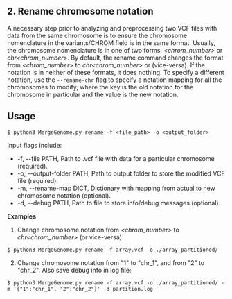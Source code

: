 ## 2. Rename chromosome notation

A necessary step prior to analyzing and preprocessing two VCF files with data from the same chromosome is to ensure the chromosome nomenclature in the variants/CHROM field is in the same format. Usually, the chromosome nomenclature is in one of two forms: *<chrom_number>* or *chr<chrom_number>*. By default, the rename command changes the format from *<chrom_number>* to *chr<chrom_number>* or (vice-versa). If the notation is in neither of these formats, it does nothing. To specify a different notation, use the `--rename-chr` flag to specify a notation mapping for all the chromosomes to modify, where the key is the old notation for the chromosome in particular and the value is the new notation.

## Usage

```
$ python3 MergeGenome.py rename -f <file_path> -o <output_folder>
```

Input flags include:

* -f, --file PATH, Path to .vcf file with data for a particular chromosome (required).
* -o, --output-folder PATH, Path to output folder to store the modified VCF file (required).
* -m, --rename-map DICT, Dictionary with mapping from actual to new chromosome notation (optional).
* -d, --debug PATH, Path to file to store info/debug messages (optional).

**Examples**

1. Change chromosome notation from *<chrom_number>* to *chr<chrom_number>* (or vice-versa):

```
$ python3 MergeGenome.py rename -f array.vcf -o ./array_partitioned/
```

2. Change chromosome notation from "1" to "chr_1", and from "2" to "chr_2". Also save debug info in log file:

```
$ python3 MergeGenome.py rename -f array.vcf -o ./array_partitioned/ -m '{"1":"chr_1", "2":"chr_2"}' -d partition.log
```